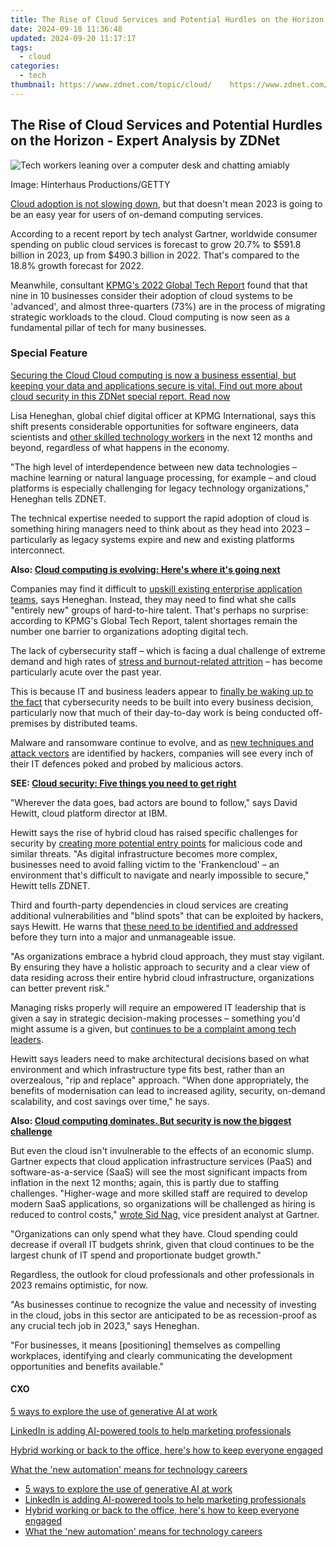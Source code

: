 ```yaml
---
title: The Rise of Cloud Services and Potential Hurdles on the Horizon - Expert Analysis by ZDNet
date: 2024-09-18 11:36:48
updated: 2024-09-20 11:17:17
tags:
  - cloud
categories:
  - tech
thumbnail: https://www.zdnet.com/topic/cloud/    https://www.zdnet.com/a/img/resize/fb14a31be4ba994e95fcf40353cb80aad3a973fc/2022/03/30/93dfb7e9-9e6e-404e-be0e-87d0d1d88aa7/tech-workers-digital-jobs-team-programmer-developer-deisgn-hinterhaus.jpg?width=170&height=96&fit=crop&auto=webp
---
```


## The Rise of Cloud Services and Potential Hurdles on the Horizon - Expert Analysis by ZDNet

![Tech workers leaning over a computer desk and chatting amiably](https://www.zdnet.com/a/img/resize/e36d065c75221e9668de7664b85c9d643a3bfac0/2022/03/30/93dfb7e9-9e6e-404e-be0e-87d0d1d88aa7/tech-workers-digital-jobs-team-programmer-developer-deisgn-hinterhaus.jpg?auto=webp&width=1280)

Image: Hinterhaus Productions/GETTY

[Cloud adoption is not slowing down](https://www.zdnet.com/article/what-is-cloud-computing-everything-you-need-to-know-about-the-cloud/), but that doesn't mean 2023 is going to be an easy year for users of on-demand computing services.

According to a recent report by tech analyst Gartner, worldwide consumer spending on public cloud services is forecast to grow 20.7% to $591.8 billion in 2023, up from $490.3 billion in 2022\. That's compared to the 18.8% growth forecast for 2022.

Meanwhile, consultant [KPMG's 2022 Global Tech Report](https://assets.kpmg/content/dam/kpmg/xx/pdf/2022/09/kpmg-global-tech-report-2022.pdf) found that that nine in 10 businesses consider their adoption of cloud systems to be 'advanced', and almost three-quarters (73%) are in the process of migrating strategic workloads to the cloud. Cloud computing is now seen as a fundamental pillar of tech for many businesses. 

### Special Feature

[Securing the Cloud Cloud computing is now a business essential, but keeping your data and applications secure is vital. Find out more about cloud security in this ZDNet special report.  Read now](https://www.zdnet.com/topic/securing-the-cloud/)

Lisa Heneghan, global chief digital officer at KPMG International, says this shift presents considerable opportunities for software engineers, data scientists and [other skilled technology workers](https://www.zdnet.com/topic/tech-skills-upgrade-your-job/) in the next 12 months and beyond, regardless of what happens in the economy.

"The high level of interdependence between new data technologies – machine learning or natural language processing, for example – and cloud platforms is especially challenging for legacy technology organizations," Heneghan tells ZDNET.

The technical expertise needed to support the rapid adoption of cloud is something hiring managers need to think about as they head into 2023 – particularly as legacy systems expire and new and existing platforms interconnect.

**Also: [Cloud computing is evolving: Here's where it's going next](https://www.zdnet.com/article/cloud-computing-is-evolving-heres-where-its-going-next/)**

Companies may find it difficult to [upskill existing enterprise application teams](https://www.zdnet.com/article/tech-workers-like-their-jobs-but-theyre-still-going-to-look-for-new-ones/), says Heneghan. Instead, they may need to find what she calls "entirely new" groups of hard-to-hire talent. That's perhaps no surprise: according to KPMG's Global Tech Report, talent shortages remain the number one barrier to organizations adopting digital tech.

The lack of cybersecurity staff – which is facing a dual challenge of extreme demand and high rates of [stress and burnout-related attrition](https://www.zdnet.com/article/cybersecurity-teams-are-reaching-their-breaking-point-we-should-all-be-worried/) – has become particularly acute over the past year.

This is because IT and business leaders appear to [finally be waking up to the fact](https://www.zdnet.com/article/bosses-say-theyre-serious-about-cybersecurity-its-time-for-them-to-prove-it/) that cybersecurity needs to be built into every business decision, particularly now that much of their day-to-day work is being conducted off-premises by distributed teams.

Malware and ransomware continue to evolve, and as [new techniques and attack vectors](https://www.zdnet.com/article/this-old-malware-has-been-rebuilt-with-new-features-to-use-in-ransomware-attacks/) are identified by hackers, companies will see every inch of their IT defences poked and probed by malicious actors.

**SEE: [Cloud security: Five things you need to get right](https://www.zdnet.com/article/cloud-computing-security-five-things-you-are-probably-doing-wrong/)**

"Wherever the data goes, bad actors are bound to follow," says David Hewitt, cloud platform director at IBM.

Hewitt says the rise of hybrid cloud has raised specific challenges for security by [creating more potential entry points](https://www.zdnet.com/article/iot-devices-can-undermine-your-security-here-are-four-ways-to-boost-your-defences/) for malicious code and similar threats. "As digital infrastructure becomes more complex, businesses need to avoid falling victim to the 'Frankencloud' – an environment that's difficult to navigate and nearly impossible to secure," Hewitt tells ZDNET. 

Third and fourth-party dependencies in cloud services are creating additional vulnerabilities and "blind spots" that can be exploited by hackers, says Hewitt. He warns that [these need to be identified and addressed](https://www.zdnet.com/article/why-cloud-security-matters-and-why-you-cant-ignore-it/) before they turn into a major and unmanageable issue.

"As organizations embrace a hybrid cloud approach, they must stay vigilant. By ensuring they have a holistic approach to security and a clear view of data residing across their entire hybrid cloud infrastructure, organizations can better prevent risk."

Managing risks properly will require an empowered IT leadership that is given a say in strategic decision-making processes – something you'd might assume is a given, but [continues to be a complaint among tech leaders](https://www.zdnet.com/article/it-leaders-arent-getting-listened-to-and-now-theyre-ready-to-walk-away/). 

Hewitt says leaders need to make architectural decisions based on what environment and which infrastructure type fits best, rather than an overzealous, "rip and replace" approach. "When done appropriately, the benefits of modernisation can lead to increased agility, security, on-demand scalability, and cost savings over time," he says.

**Also: [Cloud computing dominates. But security is now the biggest challenge](https://www.zdnet.com/article/cloud-computing-dominates-but-security-is-now-its-biggest-challenge/)**

But even the cloud isn't invulnerable to the effects of an economic slump. Gartner expects that cloud application infrastructure services (PaaS) and software-as-a-service (SaaS) will see the most significant impacts from inflation in the next 12 months; again, this is partly due to staffing challenges. "Higher-wage and more skilled staff are required to develop modern SaaS applications, so organizations will be challenged as hiring is reduced to control costs," [wrote Sid Nag](https://www.gartner.com/en/newsroom/press-releases/2022-10-31-gartner-forecasts-worldwide-public-cloud-end-user-spending-to-reach-nearly-600-billion-in-2023), vice president analyst at Gartner.

"Organizations can only spend what they have. Cloud spending could decrease if overall IT budgets shrink, given that cloud continues to be the largest chunk of IT spend and proportionate budget growth."

Regardless, the outlook for cloud professionals and other professionals in 2023 remains optimistic, for now.

"As businesses continue to recognize the value and necessity of investing in the cloud, jobs in this sector are anticipated to be as recession-proof as any crucial tech job in 2023," says Heneghan. 

"For businesses, it means \[positioning\] themselves as compelling workplaces, identifying and clearly communicating the development opportunities and benefits available."

#### CXO

[5 ways to explore the use of generative AI at work](https://www.zdnet.com/article/6-ways-business-leaders-are-exploring-generative-ai-at-work/ "5 ways to explore the use of generative AI at work")

[LinkedIn is adding AI-powered tools to help marketing professionals](https://www.zdnet.com/article/linkedin-is-adding-ai-powered-tools-to-help-marketing-professionals/ "LinkedIn is adding AI-powered tools to help marketing professionals")

[Hybrid working or back to the office, here's how to keep everyone engaged](https://www.zdnet.com/article/hybrid-working-or-back-to-the-office-heres-how-to-keep-everyone-engaged/ "Hybrid working or back to the office, here's how to keep everyone engaged")

[What the 'new automation' means for technology careers](https://www.zdnet.com/article/what-the-new-automation-means-for-technology-careers/ "What the 'new automation' means for technology careers")

* [5 ways to explore the use of generative AI at work](https://www.zdnet.com/article/6-ways-business-leaders-are-exploring-generative-ai-at-work/ "5 ways to explore the use of generative AI at work")
* [LinkedIn is adding AI-powered tools to help marketing professionals](https://www.zdnet.com/article/linkedin-is-adding-ai-powered-tools-to-help-marketing-professionals/ "LinkedIn is adding AI-powered tools to help marketing professionals")
* [Hybrid working or back to the office, here's how to keep everyone engaged](https://www.zdnet.com/article/hybrid-working-or-back-to-the-office-heres-how-to-keep-everyone-engaged/ "Hybrid working or back to the office, here's how to keep everyone engaged")
* [What the 'new automation' means for technology careers](https://www.zdnet.com/article/what-the-new-automation-means-for-technology-careers/ "What the 'new automation' means for technology careers")

<ins class="adsbygoogle"
     style="display:block"
     data-ad-format="autorelaxed"
     data-ad-client="ca-pub-7571918770474297"
     data-ad-slot="1223367746"></ins>



<ins class="adsbygoogle"
     style="display:block"
     data-ad-client="ca-pub-7571918770474297"
     data-ad-slot="8358498916"
     data-ad-format="auto"
     data-full-width-responsive="true"></ins>

